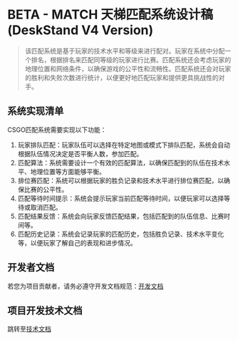 # BETA - MATCH 天梯匹配系统设计稿(DeskStand V4 Version)

> 该匹配系统是基于玩家的技术水平和等级来进行配对。玩家在系统中分配一个排名，根据排名来匹配同等级的玩家进行比赛。匹配系统还会考虑玩家的地理位置和网络条件，以确保游戏的公平性和流畅性。匹配系统还会对玩家的胜利和失败次数进行统计，以便更好地匹配玩家和提供更具挑战性的对手。

## 系统实现清单

CSGO匹配系统需要实现以下功能：

1. 玩家排队匹配：玩家队伍可以选择在特定地图或模式下排队匹配，系统会自动根据队伍情况决定是否平衡人数，参加匹配。
2. 匹配算法：系统需要设计一个有效的匹配算法，以确保匹配到的队伍在技术水平、地理位置等方面能够平衡。
3. 排位赛匹配：系统可以根据玩家的胜负记录和技术水平进行排位赛匹配，以确保比赛的公平性。
4. 匹配等待时间提示：系统会提示玩家当前匹配等待时间，以便玩家可以选择等待或取消匹配。
5. 匹配结果反馈：系统会向玩家反馈匹配结果，包括匹配到的队伍信息、比赛时间等。
6. 匹配历史记录：系统会记录玩家的匹配历史，包括胜负记录、技术水平变化等，以便玩家了解自己的表现和进步情况。

## 开发者文档
若您为项目贡献者，请务必遵守开发文档规范：[开发文档](https://github.com/518651/Elo_Matching/blob/main/doc/%E9%A1%B9%E7%9B%AE%E5%BC%80%E5%8F%91%E6%96%87%E6%A1%A3.md)

## 项目开发技术文档
跳转至[技术文档](https://github.com/518651/Elo_Matching/blob/main/doc/ELO%E5%8C%B9%E9%85%8D.md)
